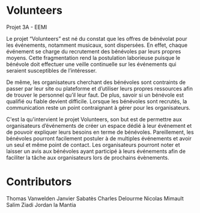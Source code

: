 # Volunteers
Projet 3A - EEMI

Le projet “Volunteers” est né du constat que les offres de bénévolat pour les événements, notamment musicaux, sont dispersées. En effet, chaque événement se charge du recrutement des bénévoles par leurs propres moyens. Cette fragmentation rend la postulation laborieuse puisque le bénévole doit effectuer une veille continuelle sur les événements qui seraient susceptibles de l’intéresser.

De même, les organisateurs cherchant des bénévoles sont contraints de passer par leur site ou plateforme et d’utiliser leurs propres ressources afin de trouver le personnel qu’il leur faut. De plus, savoir si un bénévole est qualifié ou fiable devient difficile. Lorsque les bénévoles sont recrutés, la communication reste un point contraignant à gérer pour les organisateurs. 

C'est la qu'intervient le projet Volunteers, son but est de permettre aux organisateurs d’événements de créer un espace dédié à leur événement et de pouvoir expliquer leurs besoins en terme de bénévoles. Pareillement, les bénévoles pourront facilement postuler à de multiples événements et avoir un seul et même point de contact. Les organisateurs pourront noter et laisser un avis aux bénévoles ayant participé à leurs événements afin de faciliter la tâche aux organisateurs lors de prochains évènements.

# Contributors
Thomas Vanwelden
Janvier Sabatès
Charles Delourme
Nicolas Mimault
Salim Ziadi
Jordan la Mantia
